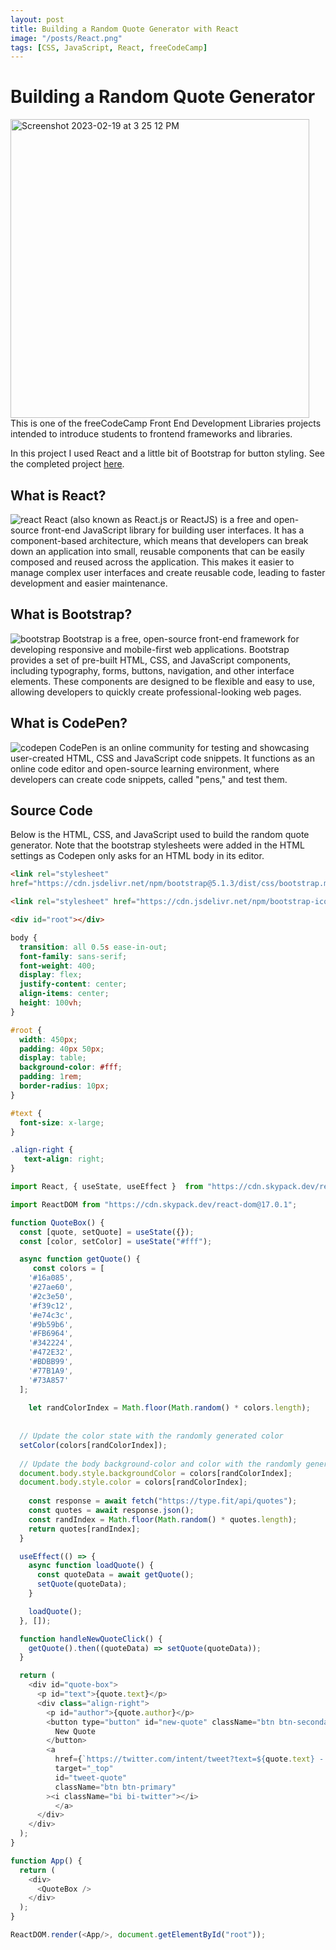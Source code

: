 ```yaml
---
layout: post
title: Building a Random Quote Generator with React
image: "/posts/React.png"
tags: [CSS, JavaScript, React, freeCodeCamp]
---
```

# Building a Random Quote Generator
<img width="478" alt="Screenshot 2023-02-19 at 3 25 12 PM" src="https://user-images.githubusercontent.com/19756136/219973377-f8559ed8-8221-400a-8b05-eb7795897b1a.png">
This is one of the freeCodeCamp Front End Development Libraries projects intended to introduce students to frontend frameworks and libraries. 

In this project I used React and a little bit of Bootstrap for button styling. See the completed project [here](https://codepen.io/chris-delgado/pen/rNZOwVZ).

## What is React?
![react](https://user-images.githubusercontent.com/19756136/219974049-8ef66f06-72e9-456a-84a5-fd446cfb560c.jpeg)
React (also known as React.js or ReactJS) is a free and open-source front-end JavaScript library for building user interfaces. It has a component-based architecture, which means that developers can break down an application into small, reusable components that can be easily composed and reused across the application. This makes it easier to manage complex user interfaces and create reusable code, leading to faster development and easier maintenance.

## What is Bootstrap?
![bootstrap](https://user-images.githubusercontent.com/19756136/219974054-a20e2417-6185-4352-b17c-643d41dbcba6.png)
Bootstrap is a free, open-source front-end framework for developing responsive and mobile-first web applications. Bootstrap provides a set of pre-built HTML, CSS, and JavaScript components, including typography, forms, buttons, navigation, and other interface elements. These components are designed to be flexible and easy to use, allowing developers to quickly create professional-looking web pages.

## What is CodePen?
![codepen](https://user-images.githubusercontent.com/19756136/219974056-4eb9f8b3-d111-4ed3-8350-74f3c5fa2bf7.png)
CodePen is an online community for testing and showcasing user-created HTML, CSS and JavaScript code snippets. It functions as an online code editor and open-source learning environment, where developers can create code snippets, called "pens," and test them.

## Source Code
Below is the HTML, CSS, and JavaScript used to build the random quote generator. Note that the bootstrap stylesheets were added in the HTML settings as Codepen only asks for an HTML body in its editor.

```html
<link rel="stylesheet"
href="https://cdn.jsdelivr.net/npm/bootstrap@5.1.3/dist/css/bootstrap.min.css"/>

<link rel="stylesheet" href="https://cdn.jsdelivr.net/npm/bootstrap-icons@1.7.2/font/bootstrap-icons.css">

<div id="root"></div>
```

```css
body {
  transition: all 0.5s ease-in-out;
  font-family: sans-serif;
  font-weight: 400;
  display: flex;
  justify-content: center;
  align-items: center;
  height: 100vh;
}

#root {
  width: 450px;
  padding: 40px 50px;
  display: table;
  background-color: #fff;
  padding: 1rem;
  border-radius: 10px;
}

#text {
  font-size: x-large;
}

.align-right {
   text-align: right;
}
```

```javascript
import React, { useState, useEffect }  from "https://cdn.skypack.dev/react@17.0.1";

import ReactDOM from "https://cdn.skypack.dev/react-dom@17.0.1";

function QuoteBox() {
  const [quote, setQuote] = useState({});
  const [color, setColor] = useState("#fff");

  async function getQuote() {
     const colors = [
    '#16a085',
    '#27ae60',
    '#2c3e50',
    '#f39c12',
    '#e74c3c',
    '#9b59b6',
    '#FB6964',
    '#342224',
    '#472E32',
    '#BDBB99',
    '#77B1A9',
    '#73A857'
  ];
    
    let randColorIndex = Math.floor(Math.random() * colors.length);
    
    
  // Update the color state with the randomly generated color
  setColor(colors[randColorIndex]);
    
  // Update the body background-color and color with the randomly generated color
  document.body.style.backgroundColor = colors[randColorIndex];
  document.body.style.color = colors[randColorIndex];
    
	const response = await fetch("https://type.fit/api/quotes");
    const quotes = await response.json();
    const randIndex = Math.floor(Math.random() * quotes.length);
    return quotes[randIndex];
  }

  useEffect(() => {
    async function loadQuote() {
      const quoteData = await getQuote();
      setQuote(quoteData);
    }

    loadQuote();
  }, []);

  function handleNewQuoteClick() {
    getQuote().then((quoteData) => setQuote(quoteData));
  }

  return (
    <div id="quote-box">
      <p id="text">{quote.text}</p>
      <div class="align-right">
        <p id="author">{quote.author}</p>
        <button type="button" id="new-quote" className="btn btn-secondary" onClick={handleNewQuoteClick}>
          New Quote
        </button>
        <a
          href={`https://twitter.com/intent/tweet?text=${quote.text} - ${quote.author}`}
          target="_top"
          id="tweet-quote"
          className="btn btn-primary"
        ><i className="bi bi-twitter"></i>
          </a>
      </div>
    </div>
  );
}

function App() {
  return (
    <div>
      <QuoteBox />
    </div>
  );
}

ReactDOM.render(<App/>, document.getElementById("root"));
```
